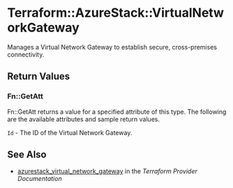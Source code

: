 # Terraform::AzureStack::VirtualNetworkGateway

Manages a Virtual Network Gateway to establish secure, cross-premises connectivity.

## Return Values

### Fn::GetAtt

Fn::GetAtt returns a value for a specified attribute of this type. The following are the available attributes and sample return values.

`Id` - The ID of the Virtual Network Gateway.

## See Also

* [azurestack_virtual_network_gateway](https://www.terraform.io/docs/providers/azurestack/r/virtual_network_gateway.html) in the _Terraform Provider Documentation_